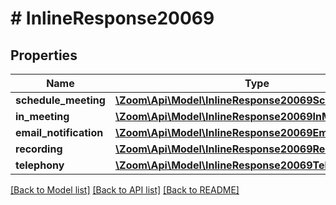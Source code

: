 # # InlineResponse20069

## Properties

Name | Type | Description | Notes
------------ | ------------- | ------------- | -------------
**schedule_meeting** | [**\Zoom\Api\Model\InlineResponse20069ScheduleMeeting**](InlineResponse20069ScheduleMeeting.md) |  | [optional] 
**in_meeting** | [**\Zoom\Api\Model\InlineResponse20069InMeeting**](InlineResponse20069InMeeting.md) |  | [optional] 
**email_notification** | [**\Zoom\Api\Model\InlineResponse20069EmailNotification**](InlineResponse20069EmailNotification.md) |  | [optional] 
**recording** | [**\Zoom\Api\Model\InlineResponse20069Recording**](InlineResponse20069Recording.md) |  | [optional] 
**telephony** | [**\Zoom\Api\Model\InlineResponse20069Telephony**](InlineResponse20069Telephony.md) |  | [optional] 

[[Back to Model list]](../../README.md#documentation-for-models) [[Back to API list]](../../README.md#documentation-for-api-endpoints) [[Back to README]](../../README.md)


